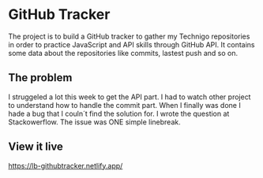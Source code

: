 # GitHub Tracker

The project is to build a GitHub tracker to gather my Technigo repositories in order to practice JavaScript and API skills through GitHub API. 
It contains some data about the repositories like commits, lastest push and so on.

## The problem

I struggeled a lot this week to get the API part. I had to watch other project to understand how to handle the commit part.
When I finally was done I hade a bug that I couln´t find the solution for. I wrote the question at Stackowerflow. 
The issue was ONE simple linebreak. 

## View it live

https://lb-githubtracker.netlify.app/
